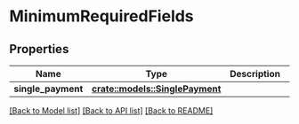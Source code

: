 # MinimumRequiredFields

## Properties

Name | Type | Description | Notes
------------ | ------------- | ------------- | -------------
**single_payment** | [**crate::models::SinglePayment**](SinglePayment.md) |  | 

[[Back to Model list]](../README.md#documentation-for-models) [[Back to API list]](../README.md#documentation-for-api-endpoints) [[Back to README]](../README.md)


